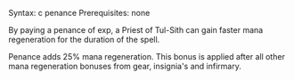 Syntax: c penance Prerequisites: none

By paying a penance of exp, a Priest of Tul-Sith can gain faster mana
regeneration for the duration of the spell.

Penance adds 25% mana regeneration. This bonus is applied after all
other mana regeneration bonuses from gear, insignia's and infirmary.
